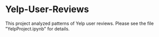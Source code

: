 # Yelp-User-Reviews
This project analyzed patterns of Yelp user reviews. Please see the file "YelpProject.ipynb" for details.
